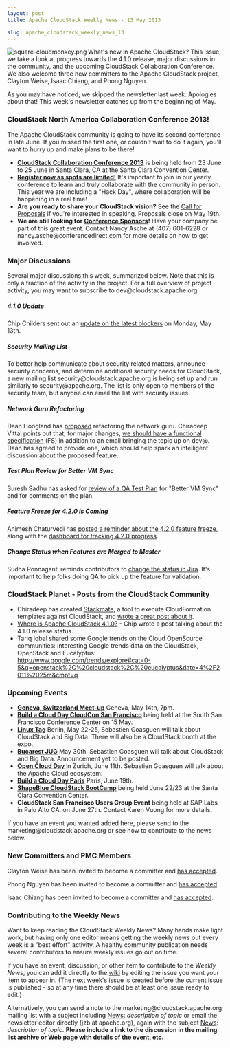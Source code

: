 ```yaml
---
layout: post
title: Apache CloudStack Weekly News - 13 May 2013

slug: apache_cloudstack_weekly_news_13
---
```

 <p><a href="/img/imported/ab378739-3c34-48ea-9495-2c49e23e58d6"><img src="/img/imported/ab378739-3c34-48ea-9495-2c49e23e58d6?t=true" alt="square-cloudmonkey.png" align="left"></img></a>What's new in Apache CloudStack? This issue, we take a look at progress towards the 4.1.0 release, major discussions in the community, and the upcoming CloudStack Collaboration Conference. We also welcome three new committers to the Apache CloudStack project, Clayton Weise, Isaac Chiang, and Phong Nguyen.</p>

<p>As you may have noticed, we skipped the newsletter last week. Apologies about that! This week's newsletter catches up from the beginning of May. </p>

<h3><a name="ApacheCloudStackWeeklyNews-13May2013-CloudStackNorthAmericaCollaborationConference2013%5C%21"></a>CloudStack North America Collaboration Conference 2013&#33;</h3>

<p>The Apache CloudStack community is going to have its second conference in late June. If you missed the first one, or couldn't wait to do it again, you'll want to hurry up and make plans to be there! </p>

<ul>
	<li><b><a href="http://cloudstackcollab.net/" class="external-link" rel="nofollow">CloudStack Collaboration Conference 2013</a></b> is being held from 23 June to 25 June in Santa Clara, CA at the Santa Clara Convention Center.</li>
	<li><b><a href="http://www.cloudstackcollab.com/register/" class="external-link" rel="nofollow">Register now as spots are limited&#33;</a></b> It's important to join in our yearly conference to learn and truly collaborate with the community in person. This year we are including a "Hack Day", where collaboration will be happening in a real time&#33;</li>
	<li><b>Are you ready to share your CloudStack vision?</b> See the <a href="http://cloudstackcollab.net/CfP/" class="external-link" rel="nofollow">Call for Proposals</a> if you're interested in speaking. Proposals close on May 19th.</li>
	<li><b>We are still looking for</b> <b><a href="http://www.cloudstackcollab.com/sponsors/prospectus/" class="external-link" rel="nofollow">Conference Sponsors</a></b><b>&#33;</b> Have your company be part of this great event. Contact Nancy Asche at (407) 601-6228 or nancy.asche@conferencedirect.com for more details on how to get involved.</li>
</ul>


<h3><a name="ApacheCloudStackWeeklyNews-13May2013-MajorDiscussions"></a>Major Discussions</h3>

<p>Several major discussions this week, summarized below. Note that this is only a fraction of the activity in the project. For a full overview of project activity, you may want to subscribe to dev@cloudstack.apache.org.</p>

<h5><a name="ApacheCloudStackWeeklyNews-13May2013-4.1.0Update"></a>4.1.0 Update</h5>

<p>Chip Childers sent out an <a href="http://markmail.org/message/5yfg5uht4pl6rcbu" class="external-link" rel="nofollow">update on the latest blockers</a> on Monday, May 13th. </p>

<h5><a name="ApacheCloudStackWeeklyNews-13May2013-SecurityMailingList"></a>Security Mailing List</h5>

<p>To better help communicate about security related matters, announce security concerns, and determine additional security needs for CloudStack, a new mailing list security@cloudstack.apache.org is being set up and run similarly to security@apache.org. The list is only open to members of the security team, but anyone can email the list with security issues.</p>

<h5><a name="ApacheCloudStackWeeklyNews-13May2013-NetworkGuruRefactoring"></a>Network Guru Refactoring</h5>

<p>Daan Hoogland has <a href="http://markmail.org/message/okwbwwwwrr6ylike" class="external-link" rel="nofollow">proposed</a> refactoring the network guru. Chiradeep Vittal points out that, for major changes, <a href="http://markmail.org/message/lzvnvao5adr5x2qt" class="external-link" rel="nofollow">we should have a functional specification</a> (FS) in addition to an email bringing the topic up on dev@. Daan has agreed to provide one, which should help spark an intelligent discussion about the proposed feature. </p>

<h5><a name="ApacheCloudStackWeeklyNews-13May2013-TestPlanReviewforBetterVMSync"></a>Test Plan Review for Better VM Sync</h5>

<p>Suresh Sadhu has asked for <a href="http://markmail.org/message/5lqutxmwem6gsfxf" class="external-link" rel="nofollow">review of a QA Test Plan</a> for "Better VM Sync" and for comments on the plan. </p>

<h5><a name="ApacheCloudStackWeeklyNews-13May2013-FeatureFreezefor4.2.0isComing"></a>Feature Freeze for 4.2.0 is Coming</h5>

<p>Animesh Chaturvedi has <a href="http://markmail.org/message/wqktunfusupwok46" class="external-link" rel="nofollow">posted a reminder about the 4.2.0 feature freeze</a>, along with the <a href="https://issues.apache.org/jira/secure/Dashboard.jspa?selectPageId=12320942" class="external-link" rel="nofollow">dashboard for tracking 4.2.0 progress</a>. </p>

<h5><a name="ApacheCloudStackWeeklyNews-13May2013-ChangeStatuswhenFeaturesareMergedtoMaster"></a>Change Status when Features are Merged to Master</h5>

<p>Sudha Ponnaganti reminds contributors to <a href="http://markmail.org/message/ny53ttq3s4v7ergy" class="external-link" rel="nofollow">change the status in Jira</a>. It's important to help folks doing QA to pick up the feature for validation. </p>

<h3><a name="ApacheCloudStackWeeklyNews-13May2013-CloudStackPlanetPostsfromtheCloudStackCommunity"></a>CloudStack Planet - Posts from the CloudStack Community</h3>

<ul>
	<li>Chiradeep has created <a href="https://github.com/chiradeep/stackmate" class="external-link" rel="nofollow">Stackmate</a>, a tool to execute CloudFormation templates against CloudStack, and <a href="http://cloudierthanthou.wordpress.com/2013/04/26/stackmate-execute-cloudformation-templates-on-cloudstack/" class="external-link" rel="nofollow">wrote a great post about it</a>.</li>
	<li><a href="http://www.chipchilders.com/blog/2013/4/29/where-is-apache-cloudstack-410.html" class="external-link" rel="nofollow">Where is Apache CloudStack 4.1.0?</a> &#45; Chip wrote a post talking about the 4.1.0 release status.</li>
	<li>Tariq Iqbal shared some Google trends on the Cloud OpenSource communities: Interesting Google trends data on the CloudStack, OpenStack and Eucalyptus: <a href="http://www.google.com/trends/explore#cat=0-5&amp;q=openstack%2C%20cloudstack%2C%20eucalyptus&amp;date=4%2F2011%2025m&amp;cmpt=q" class="external-link" rel="nofollow">http://www.google.com/trends/explore#cat=0-5&amp;q=openstack%2C%20cloudstack%2C%20eucalyptus&amp;date=4%2F2011%2025m&amp;cmpt=q</a></li>
</ul>


<h3><a name="ApacheCloudStackWeeklyNews-13May2013-UpcomingEvents"></a>Upcoming Events</h3>

<ul>
	<li><b><a href="http://www.meetup.com/Geneva-CloudStack-User-Group/" class="external-link" rel="nofollow">Geneva, Switzerland Meet-up</a></b> Geneva, May 14th, 7pm.</li>
	<li><b><a href="http://buildacloud.org/about-diy-cloud-computing/cloud-events/viewevent/148-build-a-cloud-day-cloudcon-san-francisco-ca.html" class="external-link" rel="nofollow">Build a Cloud Day CloudCon San Francisco</a></b> being held at the South San Francisco Conference Center on 15 May.</li>
	<li><b><a href="http://www.linuxtag.org/2013/de/program/mittwoch-22-mai-2013.html" class="external-link" rel="nofollow">Linux Tag</a></b> Berlin, May 22-25, Sebastien Goasguen will talk about CloudStack and Big Data. There will also be a CloudStack booth at the expo.</li>
	<li><b><a href="http://www.bjug.ro" class="external-link" rel="nofollow">Bucarest JUG</a></b> May 30th, Sebastien Goasguen will talk about CloudStack and Big Data. Announcement yet to be posted.</li>
	<li><b><a href="https://www.ch-open.ch/events/aktuelle-events/open-cloud-day-2013/" class="external-link" rel="nofollow">Open Cloud Day </a></b> in Zurich, June 11th. Sebastien Goasguen will talk about the Apache Cloud ecosystem.</li>
	<li><b><a href="http://bacdparis.eventbrite.com" class="external-link" rel="nofollow">Build a Cloud Day Paris</a></b> Paris, June 19th.</li>
	<li><b><a href="http://www.shapeblue.com/cloudstack-bootcamp-training-course" class="external-link" rel="nofollow">ShapeBlue CloudStack BootCamp</a></b> being held June 22/23 at the Santa Clara Convention Center.</li>
	<li><b>CloudStack San Francisco Users Group Event</b> being held at SAP Labs in Palo Alto CA. on June 27th. Contact Karen Vuong for more details.</li>
</ul>


<p>If you have an event you wanted added here, please send to the marketing@cloudstack.apache.org or see how to contribute to the news below.</p>

<h3><a name="ApacheCloudStackWeeklyNews-13May2013-NewCommittersandPMCMembers"></a>New Committers and PMC Members</h3>

<p>Clayton Weise has been invited to become a committer and <a href="http://markmail.org/message/47fjhh3uec3upu2x" class="external-link" rel="nofollow">has accepted</a>.</p>

<p>Phong Nguyen has been invited to become a committer and <a href="http://markmail.org/message/sswcpp26rylai5my" class="external-link" rel="nofollow">has accepted</a>. </p>

<p>Isaac Chiang has been invited to become a committer and <a href="http://markmail.org/message/bwfigenld43msoyg" class="external-link" rel="nofollow">has accepted</a>.</p>

<h3><a name="ApacheCloudStackWeeklyNews-13May2013-ContributingtotheWeeklyNews"></a>Contributing to the Weekly News</h3>

<p>Want to keep reading the CloudStack Weekly News? Many hands make light work, but having only one editor means getting the weekly news out every week is a "best effort" activity. A healthy community publication needs several contributors to ensure weekly issues go out on time.</p>

<p>If you have an event, discussion, or other item to contribute to the <em>Weekly News</em>, you can add it directly to the <a href="https://cwiki.apache.org/confluence/display/CLOUDSTACK/CloudStack+Weekly+News" class="external-link" rel="nofollow">wiki</a> by editing the issue you want your item to appear in. (The next week's issue is created before the current issue is published - so at any time there should be at least one issue ready to edit.)</p>

<p>Alternatively, you can send a note to the marketing@cloudstack.apache.org mailing list with a subject including <a href="" title="News">News</a>: <em>description of topic</em> or email the newsletter editor directly (jzb at apache.org), again with the subject <a href="" title="News">News</a>: <em>description of topic</em>. <b>Please include a link to the discussion in the mailing list archive or Web page with details of the event, etc.</b></p>
